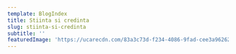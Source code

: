 ```yaml
---
template: BlogIndex
title: Stiinta si credinta
slug: stiinta-si-credinta
subtitle: ''
featuredImage: 'https://ucarecdn.com/83a3c73d-f234-4086-9fad-cee3a9626230/'
---
```


